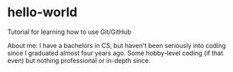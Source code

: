 # hello-world
Tutorial for learning how to use Git/GitHub


About me:
I have a bachelors in CS, but haven't been seriously into coding since I graduated almost four years ago. Some hobby-level coding (if that even) but nothing professional or in-depth since.
